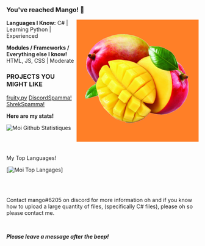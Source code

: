 ### You've reached Mango! 🥭

<img align="right" alt="PNG" src="https://raw.githubusercontent.com/mangoess/mangoess/main/Assets/mangopng2.png" width="320" height="320" />

**Languages I Know:**
C# | Learning 
Python | Experienced

**Modules / Frameworks / Everything else I know!**
HTML, JS, CSS | Moderate

### PROJECTS YOU MIGHT LIKE

[fruity.py](https://github.com/mangoess/fruity)
[DiscordSpamma!](https://github.com/mangoess/DiscordSpama)
[ShrekSpamma!](https://github.com/mangoess/ShrekSpamma)

****Here are my stats!****

![Moi Github Statistiques](https://github-readme-stats.vercel.app/api?username=mangoess&show_icons=true&theme=cobalt)

<br />
<br />

My Top Languages!

[![Moi Top Langages](https://github-readme-stats.vercel.app/api/top-langs/?username=mangoess&layout=compact)]

<br />
<br />

Contact mango#6205 on discord for more information
oh and if you know how to upload a large quantity of files, (specifically C# files), please oh so please contact me.

<br />

***Please leave a message after the beep!***
